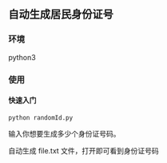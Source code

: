 ## 自动生成居民身份证号
### 环境
python3
### 使用

#### 快速入门
```
python randomId.py
```

输入你想要生成多少个身份证号码。

自动生成 file.txt 文件，打开即可看到身份证号码

